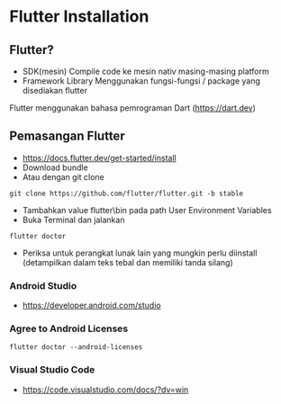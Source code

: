 # Flutter Installation

## Flutter?
- SDK(mesin)
    Compile code ke mesin nativ masing-masing platform
- Framework Library
    Menggunakan fungsi-fungsi / package yang disediakan flutter

Flutter menggunakan bahasa pemrograman Dart (https://dart.dev)

## Pemasangan Flutter
- https://docs.flutter.dev/get-started/install
- Download bundle
- Atau dengan git clone
```
git clone https://github.com/flutter/flutter.git -b stable
```
- Tambahkan value flutter\bin pada path User Environment Variables
- Buka Terminal dan jalankan
```
flutter doctor
```
- Periksa untuk perangkat lunak lain yang mungkin perlu diinstall (detampilkan dalam teks tebal dan memiliki tanda silang)

### Android Studio
- https://developer.android.com/studio

### Agree to Android Licenses
```
flutter doctor --android-licenses
```

### Visual Studio Code
- https://code.visualstudio.com/docs/?dv=win
